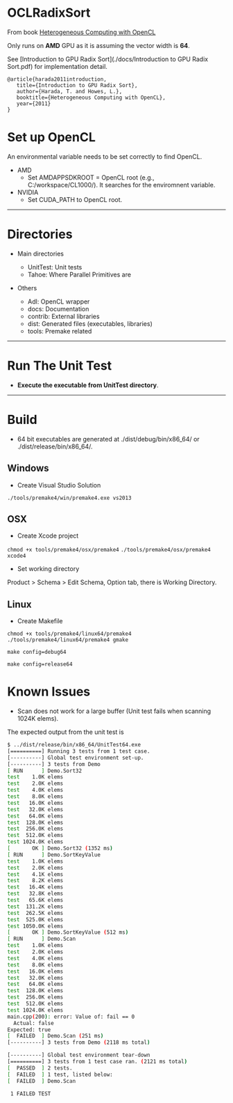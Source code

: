 # OCLRadixSort

From book [Heterogeneous Computing with OpenCL](http://www.heterogeneouscompute.org/?page_id=7)

Only runs on **AMD** GPU as it is assuming the vector width is **64**. 

See [Introduction to GPU Radix Sort](./docs/Introduction to GPU Radix Sort.pdf) for implementation detail. 

```
@article{harada2011introduction,
   title={Introduction to GPU Radix Sort},
   author={Harada, T. and Howes, L.},
   booktitle={Heterogeneous Computing with OpenCL},
   year={2011}
}
```

# Set up OpenCL
An environmental variable needs to be set correctly to find OpenCL. 
- AMD
    - Set AMDAPPSDKROOT = OpenCL root (e.g., C:/workspace/CL1000/). It searches for the enviromnent variable. 
- NVIDIA
    - Set CUDA_PATH to OpenCL root. 

---
# Directories
- Main directories
    - UnitTest: Unit tests
    - Tahoe: Where Parallel Primitives are

- Others
    - Adl: OpenCL wrapper
    - docs: Documentation
    - contrib: External libraries
    - dist: Generated files (executables, libraries)
    - tools: Premake related

---
# Run The Unit Test
- **Execute the executable from UnitTest directory**. 

---
# Build
- 64 bit executables are generated at ./dist/debug/bin/x86_64/ or ./dist/release/bin/x86_64/. 

## Windows
- Create Visual Studio Solution

`./tools/premake4/win/premake4.exe vs2013`


## OSX
- Create Xcode project

`chmod +x tools/premake4/osx/premake4`
`./tools/premake4/osx/premake4 xcode4`

- Set working directory

Product > Schema > Edit Schema, Option tab, there is Working Directory. 

## Linux
- Create Makefile

`chmod +x tools/premake4/linux64/premake4`
`./tools/premake4/linux64/premake4 gmake`

`make config=debug64`

`make config=release64`


# Known Issues
- Scan does not work for a large buffer (Unit test fails when scanning 1024K elems). 

The expected output from the unit test is
```bash
$ ../dist/release/bin/x86_64/UnitTest64.exe
[==========] Running 3 tests from 1 test case.
[----------] Global test environment set-up.
[----------] 3 tests from Demo
[ RUN      ] Demo.Sort32
test    1.0K elems
test    2.0K elems
test    4.0K elems
test    8.0K elems
test   16.0K elems
test   32.0K elems
test   64.0K elems
test  128.0K elems
test  256.0K elems
test  512.0K elems
test 1024.0K elems
[       OK ] Demo.Sort32 (1352 ms)
[ RUN      ] Demo.SortKeyValue
test    1.0K elems
test    2.0K elems
test    4.1K elems
test    8.2K elems
test   16.4K elems
test   32.8K elems
test   65.6K elems
test  131.2K elems
test  262.5K elems
test  525.0K elems
test 1050.0K elems
[       OK ] Demo.SortKeyValue (512 ms)
[ RUN      ] Demo.Scan
test    1.0K elems
test    2.0K elems
test    4.0K elems
test    8.0K elems
test   16.0K elems
test   32.0K elems
test   64.0K elems
test  128.0K elems
test  256.0K elems
test  512.0K elems
test 1024.0K elems
main.cpp(200): error: Value of: fail == 0
  Actual: false
Expected: true
[  FAILED  ] Demo.Scan (251 ms)
[----------] 3 tests from Demo (2118 ms total)

[----------] Global test environment tear-down
[==========] 3 tests from 1 test case ran. (2121 ms total)
[  PASSED  ] 2 tests.
[  FAILED  ] 1 test, listed below:
[  FAILED  ] Demo.Scan

 1 FAILED TEST
 ```
